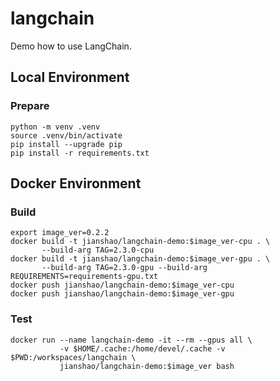 # langchain

Demo how to use LangChain.

## Local Environment

### Prepare
~~~ shell
python -m venv .venv
source .venv/bin/activate
pip install --upgrade pip
pip install -r requirements.txt
~~~

## Docker Environment

### Build
~~~ shell
export image_ver=0.2.2
docker build -t jianshao/langchain-demo:$image_ver-cpu . \
       --build-arg TAG=2.3.0-cpu
docker build -t jianshao/langchain-demo:$image_ver-gpu . \
       --build-arg TAG=2.3.0-gpu --build-arg REQUIREMENTS=requirements-gpu.txt
docker push jianshao/langchain-demo:$image_ver-cpu
docker push jianshao/langchain-demo:$image_ver-gpu
~~~
### Test
~~~ shell
docker run --name langchain-demo -it --rm --gpus all \
           -v $HOME/.cache:/home/devel/.cache -v $PWD:/workspaces/langchain \
           jianshao/langchain-demo:$image_ver bash
~~~